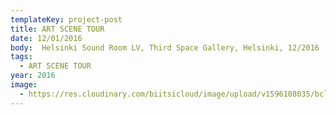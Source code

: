 ```yaml
---
templateKey: project-post
title: ART SCENE TOUR
date: 12/01/2016
body:  Helsinki Sound Room LV, Third Space Gallery, Helsinki, 12/2016
tags:
  - ART SCENE TOUR
year: 2016
image:
  - https://res.cloudinary.com/biitsicloud/image/upload/v1596108035/bcloud/01.jpg
---
```


